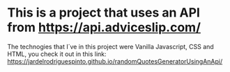 # This is a project that uses an API from https://api.adviceslip.com/
The technogies that I´ve in this project were Vanilla Javascript, CSS and HTML, you check it out in this link: https://jardelrodriguespinto.github.io/randomQuotesGeneratorUsingAnApi/
